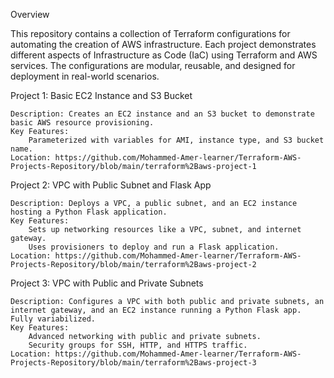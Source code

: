 Overview

This repository contains a collection of Terraform configurations for automating the creation of AWS infrastructure. Each project demonstrates different aspects of Infrastructure as Code (IaC) using Terraform and AWS services. The configurations are modular, reusable, and designed for deployment in real-world scenarios.

Project 1: Basic EC2 Instance and S3 Bucket

    Description: Creates an EC2 instance and an S3 bucket to demonstrate basic AWS resource provisioning.
    Key Features:
        Parameterized with variables for AMI, instance type, and S3 bucket name.
    Location: https://github.com/Mohammed-Amer-learner/Terraform-AWS-Projects-Repository/blob/main/terraform%2Baws-project-1

Project 2: VPC with Public Subnet and Flask App

    Description: Deploys a VPC, a public subnet, and an EC2 instance hosting a Python Flask application.
    Key Features:
        Sets up networking resources like a VPC, subnet, and internet gateway.
        Uses provisioners to deploy and run a Flask application.
    Location: https://github.com/Mohammed-Amer-learner/Terraform-AWS-Projects-Repository/blob/main/terraform%2Baws-project-2

Project 3: VPC with Public and Private Subnets

    Description: Configures a VPC with both public and private subnets, an internet gateway, and an EC2 instance running a Python Flask app. Fully variabilized.
    Key Features:
        Advanced networking with public and private subnets.
        Security groups for SSH, HTTP, and HTTPS traffic.
    Location: https://github.com/Mohammed-Amer-learner/Terraform-AWS-Projects-Repository/blob/main/terraform%2Baws-project-3
